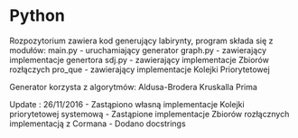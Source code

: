 # Python

Rozpozytorium zawiera kod generujący labirynty, program składa się z modułów:
    main.py - uruchamiający generator
    graph.py - zawierający implementacje genertora
    sdj.py - zawierający implementacje Zbiorów rozłączych
    pro_que - zawierający implementacje Kolejki Priorytetowej
    
Generator korzysta z algorytmów:
    Aldusa-Brodera
    Kruskalla
    Prima

Update :
    26/11/2016 
            - Zastąpiono własną implementacje Kolejki priorytetowej systemową
            - Zastąpione implementacje Zbiorów rozłącznych implementacją z Cormana
            - Dodano docstrings
